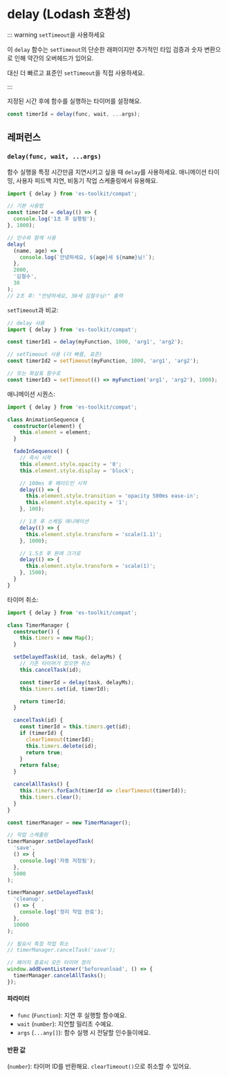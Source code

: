# delay (Lodash 호환성)

::: warning `setTimeout`을 사용하세요

이 `delay` 함수는 `setTimeout`의 단순한 래퍼이지만 추가적인 타입 검증과 숫자 변환으로 인해 약간의 오버헤드가 있어요.

대신 더 빠르고 표준인 `setTimeout`을 직접 사용하세요.

:::

지정된 시간 후에 함수를 실행하는 타이머를 설정해요.

```typescript
const timerId = delay(func, wait, ...args);
```

## 레퍼런스

### `delay(func, wait, ...args)`

함수 실행을 특정 시간만큼 지연시키고 싶을 때 `delay`를 사용하세요. 애니메이션 타이밍, 사용자 피드백 지연, 비동기 작업 스케줄링에서 유용해요.

```typescript
import { delay } from 'es-toolkit/compat';

// 기본 사용법
const timerId = delay(() => {
  console.log('1초 후 실행됨');
}, 1000);

// 인수와 함께 사용
delay(
  (name, age) => {
    console.log(`안녕하세요, ${age}세 ${name}님!`);
  },
  2000,
  '김철수',
  30
);
// 2초 후: "안녕하세요, 30세 김철수님!" 출력
```

`setTimeout`과 비교:

```typescript
// delay 사용
import { delay } from 'es-toolkit/compat';

const timerId1 = delay(myFunction, 1000, 'arg1', 'arg2');

// setTimeout 사용 (더 빠름, 표준)
const timerId2 = setTimeout(myFunction, 1000, 'arg1', 'arg2');

// 또는 화살표 함수로
const timerId3 = setTimeout(() => myFunction('arg1', 'arg2'), 1000);
```

애니메이션 시퀀스:

```typescript
import { delay } from 'es-toolkit/compat';

class AnimationSequence {
  constructor(element) {
    this.element = element;
  }

  fadeInSequence() {
    // 즉시 시작
    this.element.style.opacity = '0';
    this.element.style.display = 'block';

    // 100ms 후 페이드인 시작
    delay(() => {
      this.element.style.transition = 'opacity 500ms ease-in';
      this.element.style.opacity = '1';
    }, 100);

    // 1초 후 스케일 애니메이션
    delay(() => {
      this.element.style.transform = 'scale(1.1)';
    }, 1000);

    // 1.5초 후 원래 크기로
    delay(() => {
      this.element.style.transform = 'scale(1)';
    }, 1500);
  }
}
```

타이머 취소:

```typescript
import { delay } from 'es-toolkit/compat';

class TimerManager {
  constructor() {
    this.timers = new Map();
  }

  setDelayedTask(id, task, delayMs) {
    // 기존 타이머가 있으면 취소
    this.cancelTask(id);

    const timerId = delay(task, delayMs);
    this.timers.set(id, timerId);

    return timerId;
  }

  cancelTask(id) {
    const timerId = this.timers.get(id);
    if (timerId) {
      clearTimeout(timerId);
      this.timers.delete(id);
      return true;
    }
    return false;
  }

  cancelAllTasks() {
    this.timers.forEach(timerId => clearTimeout(timerId));
    this.timers.clear();
  }
}

const timerManager = new TimerManager();

// 작업 스케줄링
timerManager.setDelayedTask(
  'save',
  () => {
    console.log('자동 저장됨');
  },
  5000
);

timerManager.setDelayedTask(
  'cleanup',
  () => {
    console.log('정리 작업 완료');
  },
  10000
);

// 필요시 특정 작업 취소
// timerManager.cancelTask('save');

// 페이지 종료시 모든 타이머 정리
window.addEventListener('beforeunload', () => {
  timerManager.cancelAllTasks();
});
```

#### 파라미터

- `func` (`Function`): 지연 후 실행할 함수예요.
- `wait` (`number`): 지연할 밀리초 수예요.
- `args` (`...any[]`): 함수 실행 시 전달할 인수들이에요.

#### 반환 값

(`number`): 타이머 ID를 반환해요. `clearTimeout()`으로 취소할 수 있어요.
